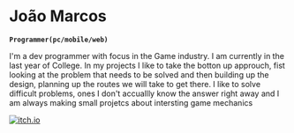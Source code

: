# João Marcos

**`Programmer(pc/mobile/web)`**

I'm a dev programmer with focus in the Game industry. I am currently in the last year of College. In my projects I like to take the botton up approuch, fist looking at the problem that needs to be solved and then building up the design, planning up the routes we will take to get there. I like to solve difficult problems, ones I don't accuallly know the answer right away and I am always making small projetcs about intersting game mechanics



<p aling='left'>
<a href = "https://joao-marcos-bastos.itch.io/">
<img alt = "itch.io" src="https://custom-icon-badges.demolab.com/logo=itchio"/>
</a>
</p>
